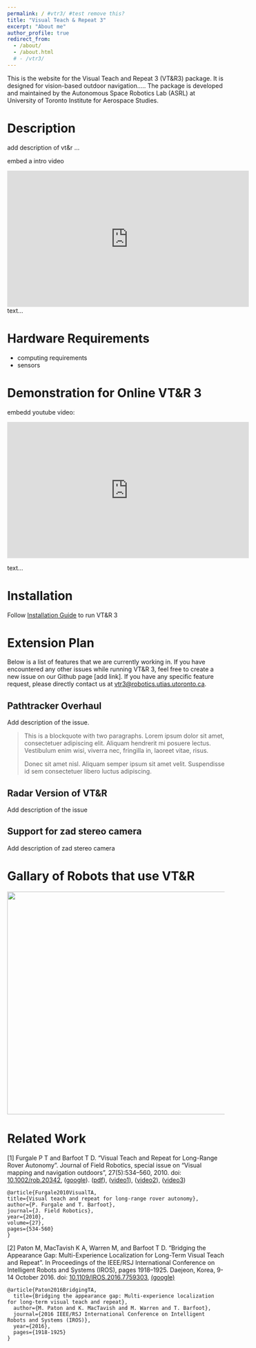 ```yaml
---
permalink: / #vtr3/ #test remove this?
title: "Visual Teach & Repeat 3"
excerpt: "About me"
author_profile: true
redirect_from: 
  - /about/
  - /about.html
  # - /vtr3/ 
---
```


<!-- <iframe width="300" height="200" src="VTR3_Argo.mp4" type="video/mp4"></iframe> -->

<!-- <video id="example_video_1" class="video-js vjs-default-skin" width="640" height="264" src="VTR3_Argo.mp4" type='video/mp4' />
</video> -->

This is the website for the Visual Teach and Repeat 3 (VT&R3) package. It is designed for vision-based outdoor navigation..... The package is developed and maintained by the Autonomous Space Robotics Lab (ASRL) at University of Toronto Institute for Aerospace Studies. 

<!-- This is the front page of a website that is powered by the [academicpages template](https://github.com/academicpages/academicpages.github.io) and hosted on GitHub pages. [GitHub pages](https://pages.github.com) is a free service in which websites are built and hosted from code and data stored in a GitHub repository, automatically updating when a new commit is made to the respository. This template was forked from the [Minimal Mistakes Jekyll Theme](https://mmistakes.github.io/minimal-mistakes/) created by Michael Rose, and then extended to support the kinds of content that academics have: publications, talks, teaching, a portfolio, blog posts, and a dynamically-generated CV. You can fork [this repository](https://github.com/academicpages/academicpages.github.io) right now, modify the configuration and markdown files, add your own PDFs and other content, and have your own site for free, with no ads! An older version of this template powers my own personal website at [stuartgeiger.com](http://stuartgeiger.com), which uses [this Github repository](https://github.com/staeiou/staeiou.github.io). -->
<!-- 
Table of Content
======

- [Discription](#description)
- [Hardware](#hardware)
- [Demo](#demo)
- [Installation](#installation)
- [Related Work](#related-work)
 -->

# Description

add description of vt&r
...

embed a intro video

<!-- https://youtu.be/udI328uO7Qg -->

<iframe width="560" height="315" src="https://www.youtube.com/embed/udI328uO7Qg?start=14" frameborder="0" allowfullscreen></iframe>
text...



# Hardware Requirements
- computing requirements
- sensors



# Demonstration for Online VT&R 3
<!-- ====== -->
embedd youtube video:
<iframe width="560" height="315" src="https://www.youtube.com/embed/9dN0wwXDuqo" frameborder="0" allowfullscreen></iframe>

text...

# Installation
<!-- ====== -->
Follow [Installation Guide](https://github.com/utiasASRL/vtr3/blob/main/README.md) to run VT&R 3


# Extension Plan
Below is a list of features that we are currently working in. If you have encountered any other issues while running VT&R 3, feel free to create a new issue on our Github page [add link]. If you have any specific feature request, please directly contact us at vtr3@robotics.utias.utoronto.ca. 

## Pathtracker Overhaul
Add description of the issue.
> This is a blockquote with two paragraphs. Lorem ipsum dolor sit amet,
> consectetuer adipiscing elit. Aliquam hendrerit mi posuere lectus.
> Vestibulum enim wisi, viverra nec, fringilla in, laoreet vitae, risus.
> 
> Donec sit amet nisl. Aliquam semper ipsum sit amet velit. Suspendisse
> id sem consectetuer libero luctus adipiscing.

## Radar Version of VT&R
Add description of the issue

## Support for zad stereo camera
Add description of zad stereo camera


# Gallary of Robots that use VT&R

<img width="660" height="515" src="images/collaborators.png">



# Related Work
<!-- ====== -->
[1] Furgale P T and Barfoot T D. “Visual Teach and Repeat for Long-Range Rover Autonomy”. Journal of Field Robotics, special issue on “Visual mapping and navigation outdoors”, 27(5):534–560, 2010. doi: [10.1002/rob.20342](https://onlinelibrary.wiley.com/doi/10.1002/rob.20342), ([google](https://scholar.google.ca/scholar?q=10.1002/rob.20342)). ([pdf](http://asrl.utias.utoronto.ca/~tdb/sbib/furgale_jfr10.pdf)), ([video1](http://www.youtube.com/watch?v=KW8vi0791JI)), ([video2](http://www.youtube.com/watch?v=gwe6pFtxp5w)), ([video3](http://www.youtube.com/watch?v=5bcKwrL_1As))

    @article{Furgale2010VisualTA,
    title={Visual teach and repeat for long-range rover autonomy},
    author={P. Furgale and T. Barfoot},
    journal={J. Field Robotics},
    year={2010},
    volume={27},
    pages={534-560}
    }

[2] Paton M, MacTavish K A, Warren M, and Barfoot T D. “Bridging the Appearance Gap: Multi-Experience Localization for Long-Term Visual Teach and Repeat”. In Proceedings of the IEEE/RSJ International Conference on Intelligent Robots and Systems (IROS), pages 1918–1925. Daejeon, Korea, 9-14 October 2016. doi: [10.1109/IROS.2016.7759303](https://ieeexplore.ieee.org/document/7759303), [(google)](https://scholar.google.ca/scholar?q=10.1109/IROS.2016.7759303)

    @article{Paton2016BridgingTA,
      title={Bridging the appearance gap: Multi-experience localization for long-term visual teach and repeat},
      author={M. Paton and K. MacTavish and M. Warren and T. Barfoot},
      journal={2016 IEEE/RSJ International Conference on Intelligent Robots and Systems (IROS)},
      year={2016},
      pages={1918-1925}
    }

<!-- 
<video autoplay loop muted>
  <source src="VTR3_Argo.mp4" type="video/mp4">
</video> -->

<!-- 1. Register a GitHub account if you don't have one and confirm your e-mail (required!)
1. Fork [this repository](https://github.com/academicpages/academicpages.github.io) by clicking the "fork" button in the top right. 
1. Go to the repository's settings (rightmost item in the tabs that start with "Code", should be below "Unwatch"). Rename the repository "[your GitHub username].github.io", which will also be your website's URL.
1. Set site-wide configuration and create content & metadata (see below -- also see [this set of diffs](http://archive.is/3TPas) showing what files were changed to set up [an example site](https://getorg-testacct.github.io) for a user with the username "getorg-testacct")
1. Upload any files (like PDFs, .zip files, etc.) to the files/ directory. They will appear at https://[your GitHub username].github.io/files/example.pdf.  
1. Check status by going to the repository settings, in the "GitHub pages" section -->

<!-- Site-wide configuration
------
The main configuration file for the site is in the base directory in [_config.yml](https://github.com/academicpages/academicpages.github.io/blob/master/_config.yml), which defines the content in the sidebars and other site-wide features. You will need to replace the default variables with ones about yourself and your site's github repository. The configuration file for the top menu is in [_data/navigation.yml](https://github.com/academicpages/academicpages.github.io/blob/master/_data/navigation.yml). For example, if you don't have a portfolio or blog posts, you can remove those items from that navigation.yml file to remove them from the header. 

Create content & metadata
------
For site content, there is one markdown file for each type of content, which are stored in directories like _publications, _talks, _posts, _teaching, or _pages. For example, each talk is a markdown file in the [_talks directory](https://github.com/academicpages/academicpages.github.io/tree/master/_talks). At the top of each markdown file is structured data in YAML about the talk, which the theme will parse to do lots of cool stuff. The same structured data about a talk is used to generate the list of talks on the [Talks page](https://academicpages.github.io/talks), each [individual page](https://academicpages.github.io/talks/2012-03-01-talk-1) for specific talks, the talks section for the [CV page](https://academicpages.github.io/cv), and the [map of places you've given a talk](https://academicpages.github.io/talkmap.html) (if you run this [python file](https://github.com/academicpages/academicpages.github.io/blob/master/talkmap.py) or [Jupyter notebook](https://github.com/academicpages/academicpages.github.io/blob/master/talkmap.ipynb), which creates the HTML for the map based on the contents of the _talks directory). -->

<!-- **Markdown generator**

I have also created [a set of Jupyter notebooks](https://github.com/academicpages/academicpages.github.io/tree/master/markdown_generator
) that converts a CSV containing structured data about talks or presentations into individual markdown files that will be properly formatted for the academicpages template. The sample CSVs in that directory are the ones I used to create my own personal website at stuartgeiger.com. My usual workflow is that I keep a spreadsheet of my publications and talks, then run the code in these notebooks to generate the markdown files, then commit and push them to the GitHub repository.

How to edit your site's GitHub repository
------
Many people use a git client to create files on their local computer and then push them to GitHub's servers. If you are not familiar with git, you can directly edit these configuration and markdown files directly in the github.com interface. Navigate to a file (like [this one](https://github.com/academicpages/academicpages.github.io/blob/master/_talks/2012-03-01-talk-1.md) and click the pencil icon in the top right of the content preview (to the right of the "Raw | Blame | History" buttons). You can delete a file by clicking the trashcan icon to the right of the pencil icon. You can also create new files or upload files by navigating to a directory and clicking the "Create new file" or "Upload files" buttons. 

Example: editing a markdown file for a talk
![Editing a markdown file for a talk](/images/editing-talk.png)

For more info
------
More info about configuring academicpages can be found in [the guide](https://academicpages.github.io/markdown/). The [guides for the Minimal Mistakes theme](https://mmistakes.github.io/minimal-mistakes/docs/configuration/) (which this theme was forked from) might also be helpful. -->
